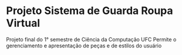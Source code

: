 # Projeto Sistema de Guarda Roupa Virtual
 Projeto final do 1° semestre de Ciência da Computação UFC
 Permite o gerenciamento e apresentação de peças e de estilos do usuário